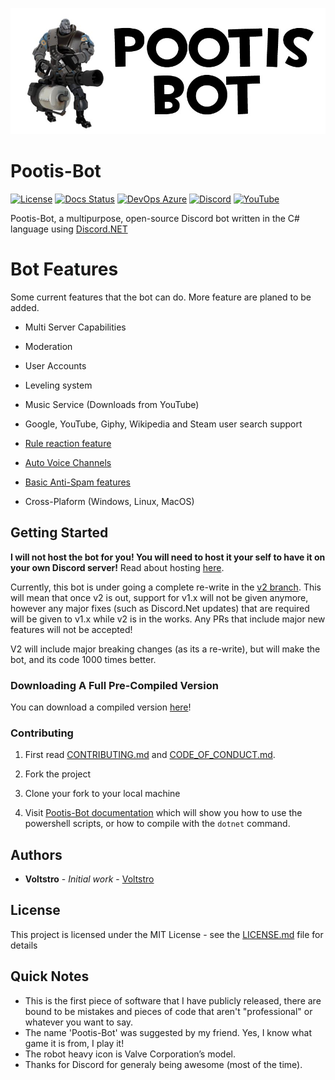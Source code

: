 ![Pootis-Bot Icon](icon.jpg)

# Pootis-Bot 

[![License](https://img.shields.io/github/license/voltstro/Pootis-Bot.svg?style=flat-square)](https://github.com/Voltstro/Pootis-Bot/blob/master/LICENSE.md)
[![Docs Status](https://img.shields.io/website?down_color=red&down_message=Offline&label=Docs&style=flat-square&up_color=blue&up_message=Online&url=https%3A%2F%2Fpootis-bot.voltstro.dev)](https://pootis-bot.voltstro.dev)
[![DevOps Azure](https://img.shields.io/azure-devops/build/Voltstro/f4979e7e-719b-4d5b-8d84-25004a75702b/3?style=flat-square&logo=azure-pipelines)](https://dev.azure.com/Voltstro/Pootis-Bot)
[![Discord](https://img.shields.io/badge/Discord-Voltstro-7289da.svg?style=flat-square&logo=discord)](https://discord.voltstro.dev) 
[![YouTube](https://img.shields.io/badge/Youtube-Voltstro-red.svg?style=flat-square&logo=youtube)](https://www.youtube.com/Voltstro)

Pootis-Bot, a multipurpose, open-source Discord bot written in the C# language using [Discord.NET](https://github.com/RogueException/Discord.Net)

# Bot Features

Some current features that the bot can do. More feature are planed to be added.

- Multi Server Capabilities

- Moderation

- User Accounts

- Leveling system

- Music Service (Downloads from YouTube)

- Google, YouTube, Giphy, Wikipedia and Steam user search support

- [Rule reaction feature](https://pootis-bot.voltstro.dev/server-setup/rulereaction/)

- [Auto Voice Channels](https://pootis-bot.voltstro.dev/server-setup/auto-vc/)

- [Basic Anti-Spam features](https://pootis-bot.voltstro.dev/server-setup/anti-spam/)

- Cross-Plaform (Windows, Linux, MacOS)

## Getting Started

**I will not host the bot for you! You will need to host it your self to have it on your own Discord server!** Read about hosting [here](https://pootis-bot.voltstro.dev/hosting/).

Currently, this bot is under going a complete re-write in the [v2 branch](https://github.com/Voltstro/Pootis-Bot/tree/v2). This will mean that once v2 is out, support for v1.x will not be given anymore, however any major fixes (such as Discord.Net updates) that are required will be given to v1.x while v2 is in the works. Any PRs that include major new features will not be accepted!

V2 will include major breaking changes (as its a re-write), but will make the bot, and its code 1000 times better.

### Downloading A Full Pre-Compiled Version

You can download a compiled version [here](https://pootis-bot.voltstro.dev/download/all)!

### Contributing

1. First read [CONTRIBUTING.md](/CONTRIBUTING.md) and [CODE_OF_CONDUCT.md](/CODE_OF_CONDUCT.md).

2. Fork the project

3. Clone your fork to your local machine

4. Visit [Pootis-Bot documentation](https://pootis-bot.voltstro.dev/dev/building/) which will show you how to use the powershell scripts, or how to compile with the `dotnet` command.

## Authors

* **Voltstro** - *Initial work* - [Voltstro](https://github.com/Voltstro)

## License

This project is licensed under the MIT License - see the [LICENSE.md](https://github.com/Voltstro/Pootis-Bot/blob/master/LICENSE.md) file for details

## Quick Notes

* This is the first piece of software that I have publicly released, there are bound to be mistakes and pieces of code that aren't "professional" or whatever you want to say.
* The name 'Pootis-Bot' was suggested by my friend. Yes, I know what game it is from, I play it!
* The robot heavy icon is Valve Corporation’s model.
* Thanks for Discord for generaly being awesome (most of the time).
